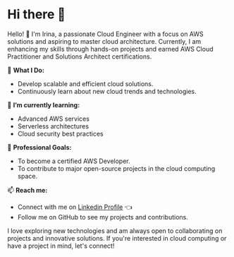 # Hi there 👋

<!--
**IrinaZarzu/IrinaZarzu** is a ✨ _special_ ✨ repository because its `README.md` (this file) appears on your GitHub profile.

Here are some ideas to get you started:

- 🔭 I’m currently working on ...
- 🌱 I’m currently learning ...
- 👯 I’m looking to collaborate on ...
- 🤔 I’m looking for help with ...
- 💬 Ask me about ...
- 📫 How to reach me: ...
- 😄 Pronouns: ...
- ⚡ Fun fact: ...
-->

Hello! 👋 I'm Irina, a passionate Cloud Engineer with a focus on AWS solutions and aspiring to master cloud architecture. Currently, I am enhancing my skills through hands-on projects and earned AWS Cloud Practitioner and Solutions Architect certifications.

🚀 **What I Do:**
- Develop scalable and efficient cloud solutions.
- Continuously learn about new cloud trends and technologies.

🌱 **I’m currently learning:**
- Advanced AWS services
- Serverless architectures
- Cloud security best practices

💼 **Professional Goals:**
- To become a certified AWS Developer.
- To contribute to major open-source projects in the cloud computing space.

📫 **Reach me:** 
- Connect with me on [Linkedin Profile](https://www.linkedin.com/in/irinazarzu) :point_left: 
- Follow me on GitHub to see my projects and contributions.

I love exploring new technologies and am always open to collaborating on projects and innovative solutions. If you're interested in cloud computing or have a project in mind, let's connect!

